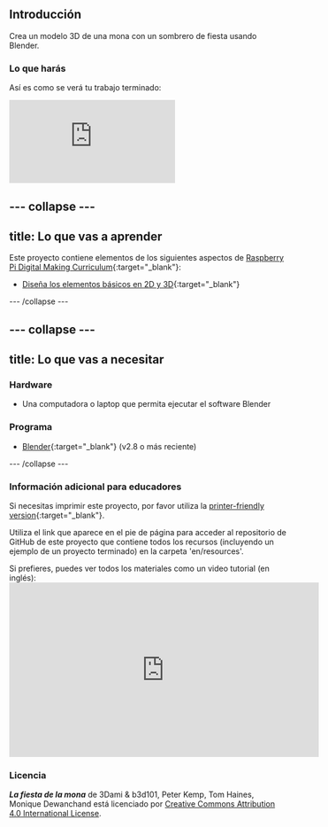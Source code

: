 ## Introducción

Crea un modelo 3D de una mona con un sombrero de fiesta usando Blender.

### Lo que harás

Así es como se verá tu trabajo terminado:

<div class="responsive-embed responsive-embed--video">
  <iframe class="responsive-embed__iframe" src="https://sketchfab.com/models/11edaf9b8d1b4d62b5b30b28a292df71/embed" frameborder="0" allowvr allowfullscreen mozallowfullscreen="true" webkitallowfullscreen="true"></iframe>
</div>

## \--- collapse \---

## title: Lo que vas a aprender

Este proyecto contiene elementos de los siguientes aspectos de [Raspberry Pi Digital Making Curriculum](http://rpf.io/curriculum){:target="_blank"}:

+ [Diseña los elementos básicos en 2D y 3D](https://curriculum.raspberrypi.org/design/creator/){:target="_blank"}

\--- /collapse \---

## \--- collapse \---

## title: Lo que vas a necesitar

### Hardware

+ Una computadora o laptop que permita ejecutar el software Blender

### Programa

+ [Blender](https://www.blender.org/download/){:target="_blank"} (v2.8 o más reciente)

\--- /collapse \---

### Información adicional para educadores

Si necesitas imprimir este proyecto, por favor utiliza la [printer-friendly version](https://projects.raspberrypi.org/en/projects/blender-party-monkey/print){:target="_blank"}.

Utiliza el link que aparece en el pie de página para acceder al repositorio de GitHub de este proyecto que contiene todos los recursos (incluyendo un ejemplo de un proyecto terminado) en la carpeta 'en/resources'.

Si prefieres, puedes ver todos los materiales como un video tutorial (en inglés): <iframe width="560" height="315" src="https://www.youtube.com/embed/93ux_JliBew" frameborder="0" allowfullscreen></iframe> 

### Licencia

***La fiesta de la mona*** de 3Dami & b3d101, Peter Kemp, Tom Haines, Monique Dewanchand está licenciado por [Creative Commons Attribution 4.0 International License](http://creativecommons.org/licenses/by-sa/4.0/).